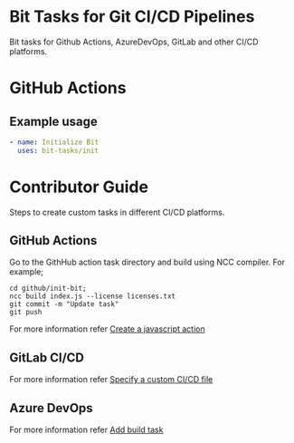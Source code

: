 # Bit Tasks for Git CI/CD Pipelines
Bit tasks for Github Actions, AzureDevOps, GitLab and other CI/CD platforms.

# GitHub Actions

## Example usage

```yaml
- name: Initialize Bit
  uses: bit-tasks/init

```

# Contributor Guide

Steps to create custom tasks in different CI/CD platforms.

## GitHub Actions

Go to the GithHub action task directory and build using NCC compiler. For example;

```
cd github/init-bit;
ncc build index.js --license licenses.txt
git commit -m "Update task"
git push
```

For more information refer [Create a javascript action](https://docs.github.com/en/actions/creating-actions/creating-a-javascript-action)

## GitLab CI/CD

For more information refer [Specify a custom CI/CD file](https://docs.gitlab.com/ee/ci/pipelines/settings.html#specify-a-custom-cicd-configuration-file)

## Azure DevOps

For more information refer [Add build task](https://learn.microsoft.com/en-us/azure/devops/extend/develop/add-build-task?view=azure-devops)